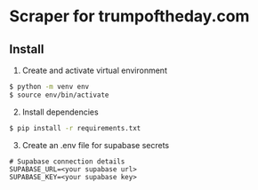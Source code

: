 # Scraper for trumpoftheday.com
## Install

1. Create and activate virtual environment
```bash
$ python -m venv env
$ source env/bin/activate
```
2. Install dependencies
```bash
$ pip install -r requirements.txt
```

3. Create an .env file for supabase secrets
```
# Supabase connection details
SUPABASE_URL=<your supabase url>
SUPABASE_KEY=<your supabase key>
```